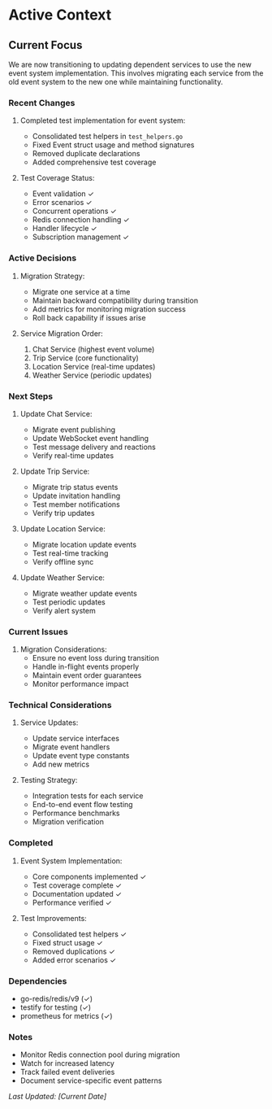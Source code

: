 # Active Context

## Current Focus
We are now transitioning to updating dependent services to use the new event system implementation. This involves migrating each service from the old event system to the new one while maintaining functionality.

### Recent Changes
1. Completed test implementation for event system:
   - Consolidated test helpers in `test_helpers.go`
   - Fixed Event struct usage and method signatures
   - Removed duplicate declarations
   - Added comprehensive test coverage

2. Test Coverage Status:
   - Event validation ✓
   - Error scenarios ✓
   - Concurrent operations ✓
   - Redis connection handling ✓
   - Handler lifecycle ✓
   - Subscription management ✓

### Active Decisions
1. Migration Strategy:
   - Migrate one service at a time
   - Maintain backward compatibility during transition
   - Add metrics for monitoring migration success
   - Roll back capability if issues arise

2. Service Migration Order:
   1. Chat Service (highest event volume)
   2. Trip Service (core functionality)
   3. Location Service (real-time updates)
   4. Weather Service (periodic updates)

### Next Steps
1. Update Chat Service:
   - Migrate event publishing
   - Update WebSocket event handling
   - Test message delivery and reactions
   - Verify real-time updates

2. Update Trip Service:
   - Migrate trip status events
   - Update invitation handling
   - Test member notifications
   - Verify trip updates

3. Update Location Service:
   - Migrate location update events
   - Test real-time tracking
   - Verify offline sync

4. Update Weather Service:
   - Migrate weather update events
   - Test periodic updates
   - Verify alert system

### Current Issues
1. Migration Considerations:
   - Ensure no event loss during transition
   - Handle in-flight events properly
   - Maintain event order guarantees
   - Monitor performance impact

### Technical Considerations
1. Service Updates:
   - Update service interfaces
   - Migrate event handlers
   - Update event type constants
   - Add new metrics

2. Testing Strategy:
   - Integration tests for each service
   - End-to-end event flow testing
   - Performance benchmarks
   - Migration verification

### Completed
1. Event System Implementation:
   - Core components implemented ✓
   - Test coverage complete ✓
   - Documentation updated ✓
   - Performance verified ✓

2. Test Improvements:
   - Consolidated test helpers ✓
   - Fixed struct usage ✓
   - Removed duplications ✓
   - Added error scenarios ✓

### Dependencies
- go-redis/redis/v9 (✓)
- testify for testing (✓)
- prometheus for metrics (✓)

### Notes
- Monitor Redis connection pool during migration
- Watch for increased latency
- Track failed event deliveries
- Document service-specific event patterns

*Last Updated: [Current Date]* 